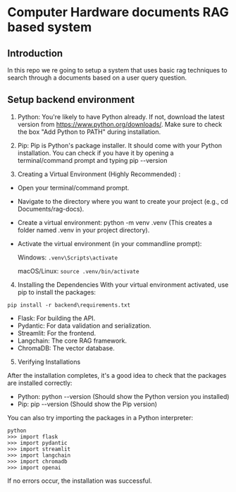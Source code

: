# Computer Hardware documents RAG based system

## Introduction
In this repo we re going to setup a system that uses basic rag techniques to search through a documents based on a user query question.


## Setup backend environment
1. Python: You're likely to have Python already. If not, download the latest version from https://www.python.org/downloads/. Make sure to check the box "Add Python to PATH" during installation.

2. Pip: Pip is Python's package installer. It should come with your Python installation. You can check if you have it by opening a terminal/command prompt and typing pip --version

3. Creating a Virtual Environment (Highly Recommended) :
- Open your terminal/command prompt.
- Navigate to the directory where you want to create your project (e.g., cd Documents/rag-docs).
- Create a virtual environment: python -m venv .venv (This creates a folder named .venv in your project directory).
- Activate the virtual environment (in your commandline prompt):

  Windows: ```.venv\Scripts\activate```

  macOS/Linux: ```source .venv/bin/activate```

4. Installing the Dependencies
With your virtual environment activated, use pip to install the packages:
```
pip install -r backend\requirements.txt
```
* Flask: For building the API.
* Pydantic: For data validation and serialization.
* Streamlit: For the frontend.
* Langchain: The core RAG framework.
* ChromaDB: The vector database.

5. Verifying Installations

After the installation completes, it's a good idea to check that the packages are installed correctly:

* Python: python --version (Should show the Python version you installed)
* Pip: pip --version (Should show the Pip version)

You can also try importing the packages in a Python interpreter:
```
python
>>> import flask
>>> import pydantic
>>> import streamlit
>>> import langchain
>>> import chromadb
>>> import openai
```
If no errors occur, the installation was successful.